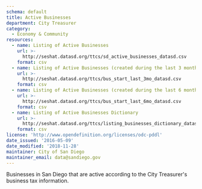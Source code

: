 ```yaml
---
schema: default
title: Active Businesses
department: City Treasurer
category:
  - Economy & Community
resources:
  - name: Listing of Active Businesses
    url: >-
      http://seshat.datasd.org/ttcs/sd_active_businesses_datasd.csv
    format: csv
  - name: Listing of Active Businesses (created during the last 3 months)
    url: >-
      http://seshat.datasd.org/ttcs/bus_start_last_3mo_datasd.csv
    format: csv
  - name: Listing of Active Businesses (created during the last 6 months)
    url: >-
      http://seshat.datasd.org/ttcs/bus_start_last_6mo_datasd.csv
    format: csv
  - name: Listing of Active Businesses Dictionary
    url: >-
      http://seshat.datasd.org/ttcs/listing_businesses_dictionary_datasd.csv
    format: csv
license: 'http://www.opendefinition.org/licenses/odc-pddl'
date_issued: '2016-05-09'
date_modified: '2018-11-28'
maintainer: City of San Diego
maintainer_email: data@sandiego.gov
---
```

Businesses in San Diego that are active according to the City Treasurer's business tax information.
